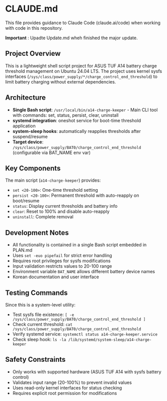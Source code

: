 # CLAUDE.md

This file provides guidance to Claude Code (claude.ai/code) when working with code in this repository.

**Important** : Upadte Update.md wheh finished the major update.

## Project Overview

This is a lightweight shell script project for ASUS TUF A14 battery charge threshold management on Ubuntu 24.04 LTS. The project uses kernel sysfs interfaces (`/sys/class/power_supply/*/charge_control_end_threshold`) to limit battery charging without external dependencies.

## Architecture

- **Single Bash script**: `/usr/local/bin/a14-charge-keeper` - Main CLI tool with commands: set, status, persist, clear, uninstall
- **systemd integration**: oneshot service for boot-time threshold application
- **system-sleep hooks**: automatically reapplies thresholds after suspend/resume
- **Target device**: `/sys/class/power_supply/BAT0/charge_control_end_threshold` (configurable via BAT_NAME env var)

## Key Components

The main script (`a14-charge-keeper`) provides:
- `set <20-100>`: One-time threshold setting
- `persist <20-100>`: Permanent threshold with auto-reapply on boot/resume
- `status`: Display current thresholds and battery info
- `clear`: Reset to 100% and disable auto-reapply
- `uninstall`: Complete removal

## Development Notes

- All functionality is contained in a single Bash script embedded in PLAN.md
- Uses `set -euo pipefail` for strict error handling
- Requires root privileges for sysfs modifications
- Input validation restricts values to 20-100 range
- Environment variable `BAT_NAME` allows different battery device names
- Korean documentation and user interface

## Testing Commands

Since this is a system-level utility:
- Test sysfs file existence: `[ -e /sys/class/power_supply/BAT0/charge_control_end_threshold ]`
- Check current threshold: `cat /sys/class/power_supply/BAT0/charge_control_end_threshold`
- Verify systemd service: `systemctl status a14-charge-keeper.service`
- Check sleep hook: `ls -la /lib/systemd/system-sleep/a14-charge-keeper`

## Safety Constraints

- Only works with supported hardware (ASUS TUF A14 with sysfs battery control)
- Validates input range (20-100%) to prevent invalid values
- Uses read-only kernel interfaces for status checking
- Requires explicit root permission for modifications